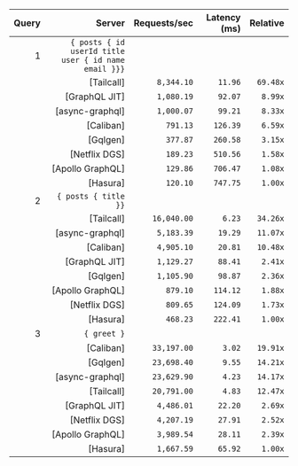<!-- PERFORMANCE_RESULTS_START -->

| Query | Server | Requests/sec | Latency (ms) | Relative |
|-------:|--------:|--------------:|--------------:|---------:|
| 1 | `{ posts { id userId title user { id name email }}}` |
|| [Tailcall] | `8,344.10` | `11.96` | `69.48x` |
|| [GraphQL JIT] | `1,080.19` | `92.07` | `8.99x` |
|| [async-graphql] | `1,000.07` | `99.21` | `8.33x` |
|| [Caliban] | `791.13` | `126.39` | `6.59x` |
|| [Gqlgen] | `377.87` | `260.58` | `3.15x` |
|| [Netflix DGS] | `189.23` | `510.56` | `1.58x` |
|| [Apollo GraphQL] | `129.86` | `706.47` | `1.08x` |
|| [Hasura] | `120.10` | `747.75` | `1.00x` |
| 2 | `{ posts { title }}` |
|| [Tailcall] | `16,040.00` | `6.23` | `34.26x` |
|| [async-graphql] | `5,183.39` | `19.29` | `11.07x` |
|| [Caliban] | `4,905.10` | `20.81` | `10.48x` |
|| [GraphQL JIT] | `1,129.27` | `88.41` | `2.41x` |
|| [Gqlgen] | `1,105.90` | `98.87` | `2.36x` |
|| [Apollo GraphQL] | `879.10` | `114.12` | `1.88x` |
|| [Netflix DGS] | `809.65` | `124.09` | `1.73x` |
|| [Hasura] | `468.23` | `222.41` | `1.00x` |
| 3 | `{ greet }` |
|| [Caliban] | `33,197.00` | `3.02` | `19.91x` |
|| [Gqlgen] | `23,698.40` | `9.55` | `14.21x` |
|| [async-graphql] | `23,629.90` | `4.23` | `14.17x` |
|| [Tailcall] | `20,791.00` | `4.83` | `12.47x` |
|| [GraphQL JIT] | `4,486.01` | `22.20` | `2.69x` |
|| [Netflix DGS] | `4,207.19` | `27.91` | `2.52x` |
|| [Apollo GraphQL] | `3,989.54` | `28.11` | `2.39x` |
|| [Hasura] | `1,667.59` | `65.92` | `1.00x` |

<!-- PERFORMANCE_RESULTS_END -->
